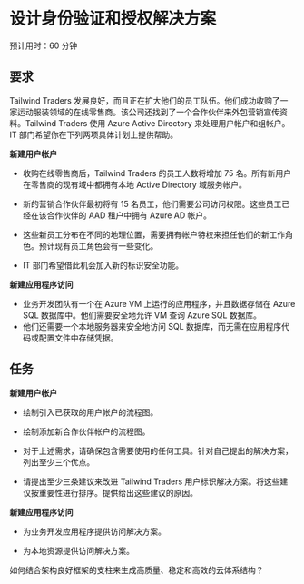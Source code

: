 ﻿---
casestudy:
    title: '设计身份验证和授权解决方案'
    module: '身份验证和授权解决方案'
---


# 设计身份验证和授权解决方案

预计用时：60 分钟

## 要求

Tailwind Traders 发展良好，而且正在扩大他们的员工队伍。他们成功收购了一家运动服装领域的在线零售商。该公司还找到了一个合作伙伴来外包营销宣传资料。Tailwind Traders 使用 Azure Active Directory 来处理用户帐户和组帐户。IT 部门希望你在下列两项具体计划上提供帮助。 

**新建用户帐户**

  * 收购在线零售商后，Tailwind Traders 的员工人数将增加 75 名。所有新用户在零售商的现有域中都拥有本地 Active Directory 域服务帐户。

  * 新的营销合作伙伴最初将有 15 名员工，他们需要公司访问权限。这些员工已经在该合作伙伴的 AAD 租户中拥有 Azure AD 帐户。 

  * 这些新员工分布在不同的地理位置，需要拥有帐户特权来担任他们的新工作角色。预计现有员工角色会有一些变化。 

  * IT 部门希望借此机会加入新的标识安全功能。 

**新建应用程序访问**

  * 业务开发团队有一个在 Azure VM 上运行的应用程序，并且数据存储在 Azure SQL 数据库中。他们需要安全地允许 VM 查询 Azure SQL 数据库。 
  * 他们还需要一个本地服务器来安全地访问 SQL 数据库，而无需在应用程序代码或配置文件中存储凭据。

## 任务

**新建用户帐户**

  * 绘制引入已获取的用户帐户的流程图。

  * 绘制添加新合作伙伴帐户的流程图。 

  * 对于上述需求，请确保包含需要使用的任何工具。针对自己提出的解决方案，列出至少三个优点。 

* 请提出至少三条建议来改进 Tailwind Traders 用户标识解决方案。将这些建议按重要性进行排序。提供给出这些建议的原因。 

**新建应用程序访问**

  * 为业务开发应用程序提供访问解决方案。

  * 为本地资源提供访问解决方案。

如何结合架构良好框架的支柱来生成高质量、稳定和高效的云体系结构？
